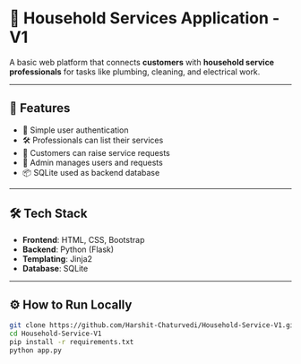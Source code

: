 # 🧹 Household Services Application - V1

A basic web platform that connects **customers** with **household service professionals** for tasks like plumbing, cleaning, and electrical work.

---

## 🚀 Features

- 🔐 Simple user authentication
- 🛠 Professionals can list their services
- 📅 Customers can raise service requests
- 🧾 Admin manages users and requests
- 📦 SQLite used as backend database

---

## 🛠️ Tech Stack

- **Frontend**: HTML, CSS, Bootstrap
- **Backend**: Python (Flask)
- **Templating**: Jinja2
- **Database**: SQLite

---

## ⚙️ How to Run Locally

```bash
git clone https://github.com/Harshit-Chaturvedi/Household-Service-V1.git
cd Household-Service-V1
pip install -r requirements.txt
python app.py
